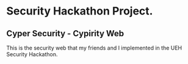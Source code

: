 # Security Hackathon Project.

## Cyper Security - Cypirity Web
This is the security web that my friends and I implemented in the UEH Security Hackathon.
